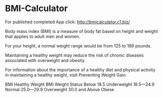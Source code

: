 # BMI-Calculator
For published completed App click: http://bmicalculator.c1.biz/

Body mass index (BMI) is a measure of body fat based on height and weight that applies to adult men and women.

For your height, a normal weight range would be from 125 to 169 pounds.

Maintaining a healthy weight may reduce the risk of chronic diseases associated with overweight and obesity.

For information about the importance of a healthy diet and physical activity in maintaining a healthy weight, visit Preventing Weight Gain.

BMI Healthy Weight
BMI	Weight Status
Below 18.5	Underweight
18.5—24.9	Normal
25.0—29.9	Overweight
30.0 and Above	Obese
